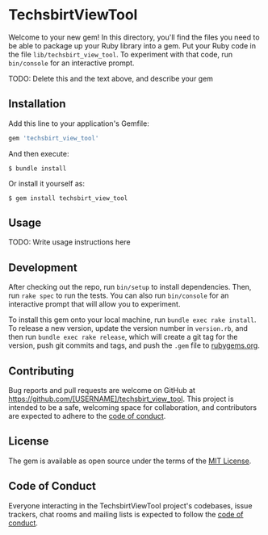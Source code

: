 # TechsbirtViewTool

Welcome to your new gem! In this directory, you'll find the files you need to be able to package up your Ruby library into a gem. Put your Ruby code in the file `lib/techsbirt_view_tool`. To experiment with that code, run `bin/console` for an interactive prompt.

TODO: Delete this and the text above, and describe your gem

## Installation

Add this line to your application's Gemfile:

```ruby
gem 'techsbirt_view_tool'
```

And then execute:

    $ bundle install

Or install it yourself as:

    $ gem install techsbirt_view_tool

## Usage

TODO: Write usage instructions here

## Development

After checking out the repo, run `bin/setup` to install dependencies. Then, run `rake spec` to run the tests. You can also run `bin/console` for an interactive prompt that will allow you to experiment.

To install this gem onto your local machine, run `bundle exec rake install`. To release a new version, update the version number in `version.rb`, and then run `bundle exec rake release`, which will create a git tag for the version, push git commits and tags, and push the `.gem` file to [rubygems.org](https://rubygems.org).

## Contributing

Bug reports and pull requests are welcome on GitHub at https://github.com/[USERNAME]/techsbirt_view_tool. This project is intended to be a safe, welcoming space for collaboration, and contributors are expected to adhere to the [code of conduct](https://github.com/[USERNAME]/techsbirt_view_tool/blob/master/CODE_OF_CONDUCT.md).


## License

The gem is available as open source under the terms of the [MIT License](https://opensource.org/licenses/MIT).

## Code of Conduct

Everyone interacting in the TechsbirtViewTool project's codebases, issue trackers, chat rooms and mailing lists is expected to follow the [code of conduct](https://github.com/[USERNAME]/techsbirt_view_tool/blob/master/CODE_OF_CONDUCT.md).
